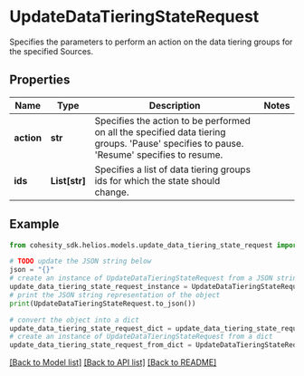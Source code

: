 # UpdateDataTieringStateRequest

Specifies the parameters to perform an action on the data tiering groups for the specified Sources.

## Properties

Name | Type | Description | Notes
------------ | ------------- | ------------- | -------------
**action** | **str** | Specifies the action to be performed on all the specified data tiering groups. &#39;Pause&#39;  specifies to pause. &#39;Resume&#39; specifies to resume. | 
**ids** | **List[str]** | Specifies a list of data tiering groups ids for which the state should change. | 

## Example

```python
from cohesity_sdk.helios.models.update_data_tiering_state_request import UpdateDataTieringStateRequest

# TODO update the JSON string below
json = "{}"
# create an instance of UpdateDataTieringStateRequest from a JSON string
update_data_tiering_state_request_instance = UpdateDataTieringStateRequest.from_json(json)
# print the JSON string representation of the object
print(UpdateDataTieringStateRequest.to_json())

# convert the object into a dict
update_data_tiering_state_request_dict = update_data_tiering_state_request_instance.to_dict()
# create an instance of UpdateDataTieringStateRequest from a dict
update_data_tiering_state_request_from_dict = UpdateDataTieringStateRequest.from_dict(update_data_tiering_state_request_dict)
```
[[Back to Model list]](../README.md#documentation-for-models) [[Back to API list]](../README.md#documentation-for-api-endpoints) [[Back to README]](../README.md)


